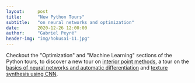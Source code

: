 ```yaml
---
layout:     post
title:      "New Python Tours"
subtitle:   "on neural networks and optimization"
date:       2020-12-26 12:00:00
author:     "Gabriel Peyré"
header-img: "img/hokusai-11.jpg"
---
```


Checkout the "Optimization" and "Machine Learning" sections of the Python tours, to discover a new tour on [interior point methods](https://nbviewer.jupyter.org/github/gpeyre/numerical-tours/blob/master/python/optim_6_interior_points.ipynb), a tour on the [basics of neural networks and automatic differentiation](https://nbviewer.jupyter.org/github/gpeyre/numerical-tours/blob/master/python/ml_6_nn.ipynb) and [texture synthesis using CNN](https://nbviewer.jupyter.org/github/gpeyre/numerical-tours/blob/master/python/ml_8_deep_texture_synthesis.ipynb).
